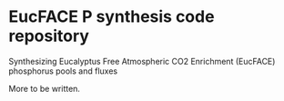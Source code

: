 # EucFACE P synthesis code repository
Synthesizing Eucalyptus Free Atmospheric CO2 Enrichment (EucFACE) phosphorus pools and fluxes

More to be written. 
